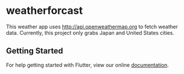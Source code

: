# weatherforcast

This weather app uses http://api.openweathermap.org
to fetch weather data. Currently, this project only grabs Japan and
United States cities.

## Getting Started

For help getting started with Flutter, view our online
[documentation](http://flutter.io/).

